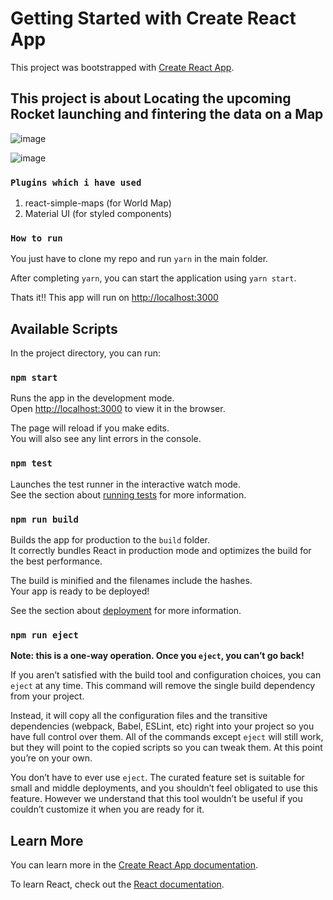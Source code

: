 # Getting Started with Create React App

This project was bootstrapped with [Create React App](https://github.com/facebook/create-react-app).

<h2> This project is about Locating the upcoming Rocket launching and fintering the data on a Map </h2>

![image](https://user-images.githubusercontent.com/7554386/197522125-162489d0-ce38-443a-ae8f-206d0af60de2.png)


![image](https://user-images.githubusercontent.com/7554386/197521977-5389c2f4-f271-45d9-b472-6e9ae24a7251.png)


### `Plugins which i have used`
1. react-simple-maps (for World Map)
2. Material UI (for styled components)

### `How to run`
You just have to clone my repo and run `yarn` in the main folder.

After completing `yarn`, you can start the application using `yarn start`. 

Thats it!! This app will run on [http://localhost:3000](http://localhost:3000)


## Available Scripts

In the project directory, you can run:

### `npm start`

Runs the app in the development mode.\
Open [http://localhost:3000](http://localhost:3000) to view it in the browser.

The page will reload if you make edits.\
You will also see any lint errors in the console.

### `npm test`

Launches the test runner in the interactive watch mode.\
See the section about [running tests](https://facebook.github.io/create-react-app/docs/running-tests) for more information.

### `npm run build`

Builds the app for production to the `build` folder.\
It correctly bundles React in production mode and optimizes the build for the best performance.

The build is minified and the filenames include the hashes.\
Your app is ready to be deployed!

See the section about [deployment](https://facebook.github.io/create-react-app/docs/deployment) for more information.


### `npm run eject`

**Note: this is a one-way operation. Once you `eject`, you can’t go back!**

If you aren’t satisfied with the build tool and configuration choices, you can `eject` at any time. This command will remove the single build dependency from your project.

Instead, it will copy all the configuration files and the transitive dependencies (webpack, Babel, ESLint, etc) right into your project so you have full control over them. All of the commands except `eject` will still work, but they will point to the copied scripts so you can tweak them. At this point you’re on your own.

You don’t have to ever use `eject`. The curated feature set is suitable for small and middle deployments, and you shouldn’t feel obligated to use this feature. However we understand that this tool wouldn’t be useful if you couldn’t customize it when you are ready for it.

## Learn More

You can learn more in the [Create React App documentation](https://facebook.github.io/create-react-app/docs/getting-started).

To learn React, check out the [React documentation](https://reactjs.org/).
